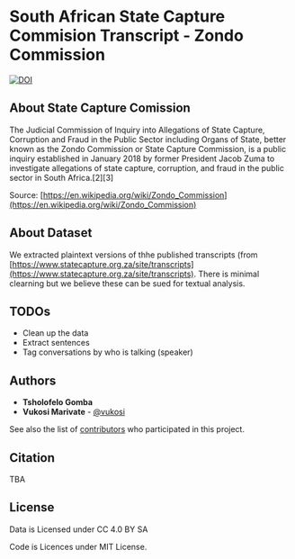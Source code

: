 # South African State Capture Commision Transcript - Zondo Commission


[![DOI]()]()

## About State Capture Comission

The Judicial Commission of Inquiry into Allegations of State Capture, Corruption and Fraud in the Public Sector including Organs of State, better known as the Zondo Commission or State Capture Commission, is a public inquiry established in January 2018 by former President Jacob Zuma to investigate allegations of state capture, corruption, and fraud in the public sector in South Africa.[2][3]

Source: [https://en.wikipedia.org/wiki/Zondo_Commission](https://en.wikipedia.org/wiki/Zondo_Commission)

## About Dataset

We extracted plaintext versions of thhe published transcripts (from [https://www.statecapture.org.za/site/transcripts](https://www.statecapture.org.za/site/transcripts). There is minimal clearning but we believe these can be sued for textual analysis. 

## TODOs

* Clean up the data
* Extract sentences
* Tag conversations by who is talking (speaker)

## Authors

* **Tsholofelo Gomba** 
* **Vukosi Marivate** - [@vukosi](https://twitter.com/vukosi)

See also the list of [contributors](https://github.com/dsfsi/project-state-capture/contributors) who participated in this project.

## Citation

TBA

## License

Data is Licensed under CC 4.0 BY SA

Code is Licences under MIT License.
